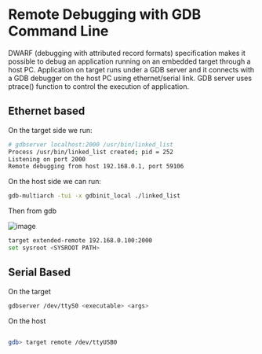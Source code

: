 # Remote Debugging with GDB Command Line

DWARF (debugging with attributed record formats) specification makes it possible to debug an application running on an embedded target through a host PC. Application on target runs under a GDB server and it connects with a GDB debugger on the host PC using ethernet/serial link. GDB server uses ptrace() function to control the execution of application.

## Ethernet based

On the target side we run:

```sh
# gdbserver localhost:2000 /usr/bin/linked_list
Process /usr/bin/linked_list created; pid = 252
Listening on port 2000
Remote debugging from host 192.168.0.1, port 59106

```

On the host side we can run:

```sh
gdb-multiarch -tui -x gdbinit_local ./linked_list
```

Then from gdb

![image](https://user-images.githubusercontent.com/12407183/203612203-b3961300-5d4a-4f40-b266-255ab572181f.png)


```sh
target extended-remote 192.168.0.100:2000
set sysroot <SYSROOT PATH>
```

## Serial Based

On the target 
```sh
gdbserver /dev/ttyS0 <executable> <args>
```
On the host

```sh

gdb> target remote /dev/ttyUSB0 

``` 
